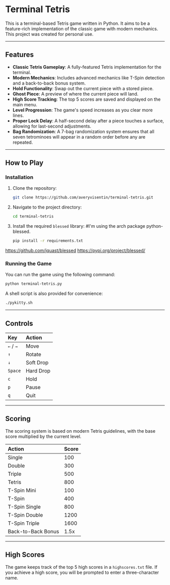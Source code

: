 # Terminal Tetris

This is a terminal-based Tetris game written in Python. It aims to be a feature-rich implementation of the classic game with modern mechanics. This project was created for personal use.

-----

## Features

  * **Classic Tetris Gameplay**: A fully-featured Tetris implementation for the terminal.
  * **Modern Mechanics**: Includes advanced mechanics like T-Spin detection and a back-to-back bonus system.
  * **Hold Functionality**: Swap out the current piece with a stored piece.
  * **Ghost Piece**: A preview of where the current piece will land.
  * **High Score Tracking**: The top 5 scores are saved and displayed on the main menu.
  * **Level Progression**: The game's speed increases as you clear more lines.
  * **Proper Lock Delay**: A half-second delay after a piece touches a surface, allowing for last-second adjustments.
  * **Bag Randomization**: A 7-bag randomization system ensures that all seven tetrominoes will appear in a random order before any are repeated.

-----

## How to Play

### Installation

1.  Clone the repository:
    ```bash
    git clone https://github.com/averyvisentin/terminal-tetris.git
    ```
2.  Navigate to the project directory:
    ```bash
    cd terminal-tetris
    ```
3.  Install the required `blessed` library: #I'm using the arch package python-blessed.
    ```bash
    pip install -r requirements.txt
    ```
https://github.com/jquast/blessed
https://pypi.org/project/blessed/


### Running the Game

You can run the game using the following command:

```bash
python terminal-tetris.py
```

A shell script is also provided for convenience:

```bash
./pykitty.sh
```

-----

## Controls

| Key         | Action        |
| :---------- | :------------ |
| `←` / `→`   | Move          |
| `↑`         | Rotate        |
| `↓`         | Soft Drop     |
| `Space`     | Hard Drop     |
| `c`         | Hold          |
| `p`         | Pause         |
| `q`         | Quit          |

-----

## Scoring

The scoring system is based on modern Tetris guidelines, with the base score multiplied by the current level.

| Action              | Score     |
| :------------------ | :-------- |
| Single              | 100       |
| Double              | 300       |
| Triple              | 500       |
| Tetris              | 800       |
| T-Spin Mini         | 100       |
| T-Spin              | 400       |
| T-Spin Single       | 800       |
| T-Spin Double       | 1200      |
| T-Spin Triple       | 1600      |
| Back-to-Back Bonus  | 1.5x      |

-----

## High Scores

The game keeps track of the top 5 high scores in a `highscores.txt` file. If you achieve a high score, you will be prompted to enter a three-character name.
